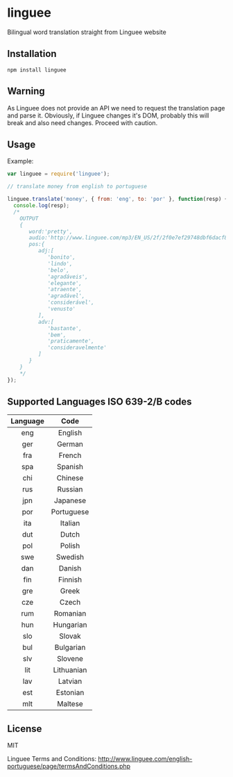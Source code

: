 # linguee

Bilingual word translation straight from Linguee website

## Installation

`npm install linguee`

## Warning

As Linguee does not provide an API we need to request the translation page and parse it. Obviously, if Linguee changes it's DOM, probably this will break and also need changes. Proceed with caution.

## Usage

Example:

```javascript
var linguee = require('linguee');

// translate money from english to portuguese

linguee.translate('money', { from: 'eng', to: 'por' }, function(resp) {
  console.log(resp);
  /*
	OUTPUT	
	{  
	   word:'pretty',
	   audio:'http://www.linguee.com/mp3/EN_US/2f/2f0e7ef29748dbf6dacf8381c4cc921c-300',
	   pos:{  
	      adj:[  
	         'bonito',
	         'lindo',
	         'belo',
	         'agradáveis',
	         'elegante',
	         'atraente',
	         'agradável',
	         'considerável',
	         'venusto'
	      ],
	      adv:[  
	         'bastante',
	         'bem',
	         'praticamente',
	         'consideravelmente'
	      ]
	   }
	}
	*/
});
```

## Supported Languages ISO 639-2/B codes

| Language |    Code    |
| :------: | :--------: |
|   eng    |  English   |
|   ger    |   German   |
|   fra    |   French   |
|   spa    |  Spanish   |
|   chi    |  Chinese   |
|   rus    |  Russian   |
|   jpn    |  Japanese  |
|   por    | Portuguese |
|   ita    |  Italian   |
|   dut    |   Dutch    |
|   pol    |   Polish   |
|   swe    |  Swedish   |
|   dan    |   Danish   |
|   fin    |  Finnish   |
|   gre    |   Greek    |
|   cze    |   Czech    |
|   rum    |  Romanian  |
|   hun    | Hungarian  |
|   slo    |   Slovak   |
|   bul    | Bulgarian  |
|   slv    |  Slovene   |
|   lit    | Lithuanian |
|   lav    |  Latvian   |
|   est    |  Estonian  |
|   mlt    |  Maltese   |

## License

MIT

Linguee Terms and Conditions: http://www.linguee.com/english-portuguese/page/termsAndConditions.php
